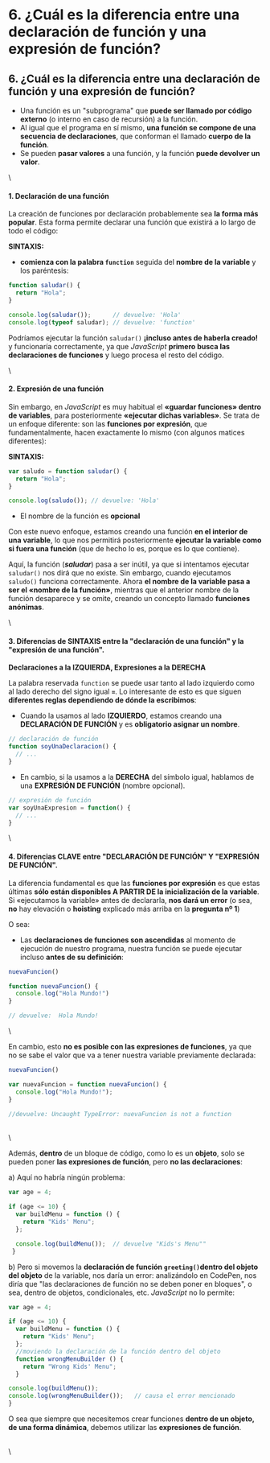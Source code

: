 # 6. ¿Cuál es la diferencia entre una declaración de función y una expresión de función?

## 6. ¿Cuál es la diferencia entre una declaración de función y una expresión de función?

* Una función es un "subprograma" que **puede ser llamado por código externo** (o interno en caso de recursión) a la función.
* Al igual que el programa en sí mismo, **una función se compone de una secuencia de declaraciones**, que conforman el llamado **cuerpo de la función**.
* Se pueden **pasar valores** a una función, y la función **puede devolver un valor**.

\


#### 1. Declaración de una función

La creación de funciones por declaración probablemente sea **la forma más popular**. Esta forma permite declarar una función que existirá a lo largo de todo el código:

**SINTAXIS:**

* **comienza con la palabra `function`** seguida del **nombre de la variable** y los paréntesis:

```javascript
function saludar() {
  return "Hola";
}

console.log(saludar());      // devuelve: 'Hola'
console.log(typeof saludar); // devuelve: 'function'
```

Podríamos ejecutar la función `saludar()` **¡incluso antes de haberla creado!** y funcionaría correctamente, ya que _JavaScript_ **primero busca las declaraciones de funciones** y luego procesa el resto del código.

\


#### 2. Expresión de una función

Sin embargo, en _JavaScript_ es muy habitual el **«guardar funciones» dentro de variables**, para posteriormente **«ejecutar dichas variables»**. Se trata de un enfoque diferente: son las **funciones por expresión**, que fundamentalmente, hacen exactamente lo mismo (con algunos matices diferentes):

**SINTAXIS:**

```javascript
var saludo = function saludar() {
  return "Hola";
}

console.log(saludo()); // devuelve: 'Hola'
```

* El nombre de la función es **opcional**

Con este nuevo enfoque, estamos creando una función **en el interior de una variable**, lo que nos permitirá posteriormente **ejecutar la variable como si fuera una función** (que de hecho lo es, porque es lo que contiene).

Aquí, la función (_**saludar**_) pasa a ser inútil, ya que si intentamos ejecutar `saludar()` nos dirá que no existe. Sin embargo, cuando ejecutamos `saludo()` funciona correctamente. Ahora **el nombre de la variable pasa a ser el «nombre de la función»**, mientras que el anterior nombre de la función desaparece y se omite, creando un concepto llamado **funciones anónimas**.

\


#### 3. Diferencias de SINTAXIS entre la "declaración de una función" y la "expresión de una función".

**Declaraciones a la IZQUIERDA, Expresiones a la DERECHA**

La palabra reservada `function` se puede usar tanto al lado izquierdo como al lado derecho del signo igual **`=`**. Lo interesante de esto es que siguen **diferentes reglas dependiendo de dónde la escribimos**:

* Cuando la usamos al lado **IZQUIERDO**, estamos creando una **DECLARACIÓN DE FUNCIÓN** y es **obligatorio asignar un nombre**.

```javascript
// declaración de función
function soyUnaDeclaracion() {
  // ...
}
```

* En cambio, si la usamos a la **DERECHA** del símbolo igual, hablamos de una **EXPRESIÓN DE FUNCIÓN** (nombre opcional).

```javascript
// expresión de función
var soyUnaExpresion = function() {
  // ...
}
```

\


#### 4. Diferencias CLAVE entre "DECLARACIÓN DE FUNCIÓN" Y "EXPRESIÓN DE FUNCIÓN".

La diferencia fundamental es que las **funciones por expresión** es que estas últimas **sólo están disponibles A PARTIR DE la inicialización de la variable**. Si «ejecutamos la variable» antes de declararla, **nos dará un error** (o sea, **no** hay elevación o **hoisting** explicado más arriba en la **pregunta nº 1**)

O sea:

* Las **declaraciones de funciones son ascendidas** al momento de ejecución de nuestro programa, nuestra función se puede ejecutar incluso **antes de su definición**:

```javascript
nuevaFuncion()

function nuevaFuncion() {
  console.log("Hola Mundo!")
}

// devuelve:  Hola Mundo!
```

\


En cambio, esto **no es posible con las expresiones de funciones**, ya que no se sabe el valor que va a tener nuestra variable previamente declarada:

```javascript
nuevaFuncion() 

var nuevaFuncion = function nuevaFuncion() {
  console.log("Hola Mundo!");
}

//devuelve: Uncaught TypeError: nuevaFuncion is not a function 
```

\
\


Además, **dentro** de un bloque de código, como lo es un **objeto**, solo se pueden poner **las expresiones de función**, pero **no las declaraciones**:

a) Aquí no habría ningún problema:

```javascript
var age = 4;

if (age <= 10) {
  var buildMenu = function () {
    return "Kids' Menu";
  };

  console.log(buildMenu());  // devuelve "Kids's Menu""
 }
```

b) Pero si movemos la **declaración de función `greeting()`dentro del objeto del objeto** de la variable, nos daría un error: analizándolo en CodePen, nos diría que "las declaraciones de función no se deben poner en bloques", o sea, dentro de objetos, condicionales, etc. _JavaScript_ no lo permite:

```javascript
var age = 4;

if (age <= 10) {
  var buildMenu = function () {
    return "Kids' Menu";
  };
  //moviendo la declaración de la función dentro del objeto
  function wrongMenuBuilder () {
    return "Wrong Kids' Menu";
  }

console.log(buildMenu());
console.log(wrongMenuBuilder());   // causa el error mencionado
}
```

O sea que siempre que necesitemos crear funciones **dentro de un objeto, de una forma dinámica**, debemos utilizar las **expresiones de función**.

\
\
